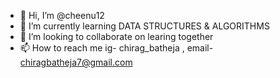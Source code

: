 - 👋 Hi, I’m @cheenu12
- 🌱 I’m currently learning DATA STRUCTURES & ALGORITHMS
- 💞️ I’m looking to collaborate on learing together
- 📫 How to reach me ig- chirag_batheja , email- chiragbatheja7@gmail.com

<!---
cheenu12/cheenu12 is a ✨ special ✨ repository because its `README.md` (this file) appears on your GitHub profile.
You can click the Preview link to take a look at your changes.
--->

